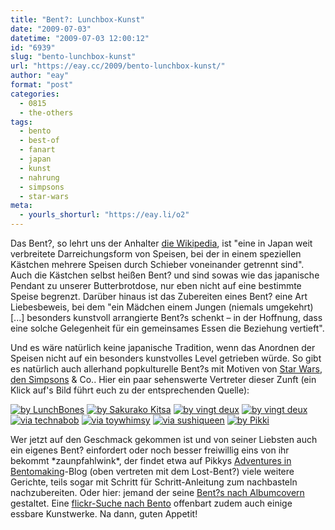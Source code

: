 ```yaml
---
title: "Bent?: Lunchbox-Kunst"
date: "2009-07-03"
datetime: "2009-07-03 12:00:12"
id: "6939"
slug: "bento-lunchbox-kunst"
url: "https://eay.cc/2009/bento-lunchbox-kunst/"
author: "eay"
format: "post"
categories:
  - 0815
  - the-others
tags:
  - bento
  - best-of
  - fanart
  - japan
  - kunst
  - nahrung
  - simpsons
  - star-wars
meta:
  - yourls_shorturl: "https://eay.li/o2"
---
```


Das Bent?, so lehrt uns der Anhalter [die Wikipedia](http://de.wikipedia.org/wiki/Bent%C5%8D), ist "eine in Japan weit verbreitete Darreichungsform von Speisen, bei der in einem speziellen Kästchen mehrere Speisen durch Schieber voneinander getrennt sind". Auch die Kästchen selbst heißen Bent? und sind sowas wie das japanische Pendant zu unserer Butterbrotdose, nur eben nicht auf eine bestimmte Speise begrenzt. Darüber hinaus ist das Zubereiten eines Bent? eine Art Liebesbeweis, bei dem "ein Mädchen einem Jungen (niemals umgekehrt) \[...\] besonders kunstvoll arrangierte Bent?s schenkt – in der Hoffnung, dass eine solche Gelegenheit für ein gemeinsames Essen die Beziehung vertieft".

Und es wäre natürlich keine japanische Tradition, wenn das Anordnen der Speisen nicht auf ein besonders kunstvolles Level getrieben würde. So gibt es natürlich auch allerhand popkulturelle Bent?s mit Motiven von [Star Wars](//eay.cc/tag/star-wars/), [den Simpsons](//eay.cc/tag/simpsons/) & Co.. Hier ein paar sehenswerte Vertreter dieser Zunft (ein Klick auf's Bild führt euch zu der entsprechenden Quelle):

[![](https://eay.cc/uploads/2009/bento1.jpg "by LunchBones")](http://www.flickr.com/photos/lovebones/3499322199/) [![](https://eay.cc/uploads/2009/bento2.jpg "by Sakurako Kitsa")](http://www.flickr.com/photos/kitsa_sakurako/410902291/) [![](https://eay.cc/uploads/2009/bento3.jpg "by vingt deux")](http://www.flickr.com/photos/photoschizo/2537021165/) [![](https://eay.cc/uploads/2009/bento4.jpg "by vingt deux")](http://www.flickr.com/photos/photoschizo/2536679895/) [![](https://eay.cc/uploads/2009/bento5.jpg "via technabob")](http://technabob.com/blog/2008/03/29/super-mario-bento-boxes-make-mouths-happy/) [![](https://eay.cc/uploads/2009/bento6.jpg "via toywhimsy")](http://www.toywhimsy.com/2009/01/cartoon-bento-creations-.html) [![](https://eay.cc/uploads/2009/bento7.jpg "via sushiqueen")](http://sushiqueen.wordpress.com/2008/07/17/amazing-bento-designs/) [![](https://eay.cc/uploads/2009/bento8.jpg "by Pikki")](http://www.aibento.net/2009/02/i-put-the-ben-in-bento-316/)

Wer jetzt auf den Geschmack gekommen ist und von seiner Liebsten auch ein eigenes Bent? einfordert oder noch besser freiwillig eins von ihr bekommt \*zaunpfahlwink\*, der findet etwa auf Pikkys [Adventures in Bentomaking](http://www.aibento.net/)\-Blog (oben vertreten mit dem Lost-Bent?) viele weitere Gerichte, teils sogar mit Schritt für Schritt-Anleitung zum nachbasteln nachzubereiten. Oder hier: jemand der seine [Bent?s nach Albumcovern](http://jakeben.blog111.fc2.com/) gestaltet. Eine [flickr-Suche nach Bento](http://www.flickr.com/search/?q=bento&ss=2&ct=6&s=int) offenbart zudem auch einige essbare Kunstwerke. Na dann, guten Appetit!
